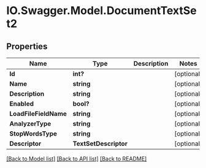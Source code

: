 # IO.Swagger.Model.DocumentTextSet2
## Properties

Name | Type | Description | Notes
------------ | ------------- | ------------- | -------------
**Id** | **int?** |  | [optional] 
**Name** | **string** |  | [optional] 
**Description** | **string** |  | [optional] 
**Enabled** | **bool?** |  | [optional] 
**LoadFileFieldName** | **string** |  | [optional] 
**AnalyzerType** | **string** |  | [optional] 
**StopWordsType** | **string** |  | [optional] 
**Descriptor** | **TextSetDescriptor** |  | [optional] 

[[Back to Model list]](../README.md#documentation-for-models) [[Back to API list]](../README.md#documentation-for-api-endpoints) [[Back to README]](../README.md)


